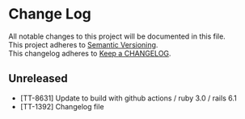 # Change Log
All notable changes to this project will be documented in this file.  
This project adheres to [Semantic Versioning](http://semver.org/).  
This changelog adheres to [Keep a CHANGELOG](http://keepachangelog.com/).  

## Unreleased

- [TT-8631] Update to build with github actions / ruby 3.0 / rails 6.1
- [TT-1392] Changelog file
